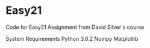 # Easy21
Code for Easy21 Assignment from David Silver's course

System Requirements
Python 3.6.2
Numpy
Matplotlib
